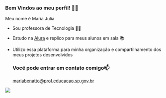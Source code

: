 ### Bem Vindos ao meu perfil! 👩‍🏫

Meu nome é Maria Julia

- Sou professora de Tecnologia 👩‍💻
- Estudo na [Alura](https://www.alura.com.br) e replico para meus alunos em sala 📚
- Utilizo essa plataforma para minha organização e compartilhamento dos meus projetos desenvolvidos

  ### Você pode entrar em contato comigo📫

  mariabenatto@prof.educacao.sp.gov.br


 ![](https://media1.tenor.com/m/x1cGutYhpvAAAAAd/bunny-rabbit.gif)
   
